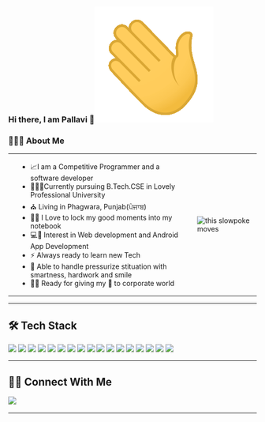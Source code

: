 ### Hi there, I am Pallavi 👋<img src="https://github.com/ABSphreak/ABSphreak/raw/master/gifs/Hi.gif">

<!--
**Pal2000/Pal2000** is a ✨ _special_ ✨ repository because its `README.md` (this file) appears on your GitHub profile.

Here are some ideas to get you started:

- 🔭 I’m currently working on ...
- 🌱 I’m currently learning ...
- 👯 I’m looking to collaborate on ...
- 🤔 I’m looking for help with ...
- 💬 Ask me about ...
- 📫 How to reach me: ...
- 😄 Pronouns: ...
- ⚡ Fun fact: ... -->

### 👩🏻‍💻  About Me                                                                                 
  <table>
  <tr>
    <th>
    <td>
      <ul>
        <li> 📈I am a Competitive Programmer and a software developer </li>
        <li>👩🏻‍🎓Currently pursuing B.Tech.CSE in Lovely Professional University</li>
        <li>⛪ Living in Phagwara, Punjab(ਪੰਜਾਬ) </li>
        <li>✍🏻 I Love to lock my good moments into my notebook </li>
        <li>💻📲 Interest in Web development and Android App Development </li>
        <li>⚡ Always ready to learn new Tech </li>
        <li>🙂 Able to handle pressurize stituation with smartness, hardwork and smile </li>
        <li>👩🏻 Ready for giving my 💯 to corporate world  </li>
      </ul>
        </td>
     </th>
  <th>
  <td>
    <img src="https://i.pinimg.com/originals/d8/6c/8d/d86c8dd4ab953f9370925106c547ce30.gif" alt="this slowpoke moves"  width=250/>
    </td>
    </th>
  </tr>
</table>
<hr>

## 🛠 Tech Stack

<img src="https://img.shields.io/badge/C-00599C?style=for-the-badge&logo=c&logoColor=white">  <img src="https://img.shields.io/badge/C%2B%2B-00599C?style=for-the-badge&logo=c%2B%2B&logoColor=white"> <img src="https://img.shields.io/badge/Java-ED8B00?style=for-the-badge&logo=java&logoColor=white">   <img src="https://img.shields.io/badge/PHP-777BB4?style=for-the-badge&logo=php&logoColor=white">   <img src="https://img.shields.io/badge/Python-14354C?style=for-the-badge&logo=python&logoColor=white"> <img src="https://img.shields.io/badge/HTML5-E34F26?style=for-the-badge&logo=html5&logoColor=white">  <img src="https://img.shields.io/badge/CSS3-1572B6?style=for-the-badge&logo=css3&logoColor=white">  <img src="	https://img.shields.io/badge/JavaScript-323330?style=for-the-badge&logo=javascript&logoColor=F7DF1E">  <img src="https://img.shields.io/badge/Bootstrap-563D7C?style=for-the-badge&logo=bootstrap&logoColor=white">  <img src="https://img.shields.io/badge/Laravel-FF2D20?style=for-the-badge&logo=laravel&logoColor=white"> <img src="	https://img.shields.io/badge/Netlify-00C7B7?style=for-the-badge&logo=netlify&logoColor=white">  <img src="https://img.shields.io/badge/Visual_Studio_2019-5C2D91?style=for-the-badge&logo=visual%20studio&logoColor=white"> <img src="https://img.shields.io/badge/Android-3DDC84?style=for-the-badge&logo=android&logoColor=white">  <img src="https://img.shields.io/badge/Windows-0078D6?style=for-the-badge&logo=windows&logoColor=white">  <img src="	https://img.shields.io/badge/Ubuntu-E95420?style=for-the-badge&logo=ubuntu&logoColor=white">  <img src="https://img.shields.io/badge/Ubuntu-E95420?style=for-the-badge&logo=ubuntu&logoColor=white"> <img src="https://img.shields.io/badge/GitHub-100000?style=for-the-badge&logo=github&logoColor=white"> 
 
 <hr>
 
 
## 🌟🌟 Connect With Me 

<a href="https://www.linkedin.com/in/pallavi-58b85a18a"><img src="https://img.shields.io/badge/LinkedIn-0077B5?style=for-the-badge&logo=linkedin&logoColor=white"></a>
<hr>

 
